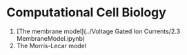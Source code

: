 # Computational Cell Biology

1. [The membrane model](../Voltage Gated Ion Currents/2.3 MembraneModel.ipynb)
2. The Morris-Lecar model
 
